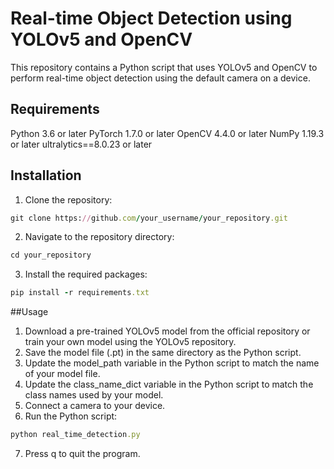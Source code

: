 # Real-time Object Detection using YOLOv5 and OpenCV

This repository contains a Python script that uses YOLOv5 and OpenCV to perform real-time object detection using the default camera on a device.

## Requirements
Python 3.6 or later
PyTorch 1.7.0 or later
OpenCV 4.4.0 or later
NumPy 1.19.3 or later
ultralytics==8.0.23 or later

## Installation
1. Clone the repository: 
```rb
git clone https://github.com/your_username/your_repository.git
```
2. Navigate to the repository directory:
```rb
cd your_repository
```
3. Install the required packages:
```rb
pip install -r requirements.txt
```
##Usage
1. Download a pre-trained YOLOv5 model from the official repository or train your own model using the YOLOv5 repository.
2. Save the model file (.pt) in the same directory as the Python script.
3. Update the model_path variable in the Python script to match the name of your model file.
4. Update the class_name_dict variable in the Python script to match the class names used by your model.
5. Connect a camera to your device.
6. Run the Python script:
```rb
python real_time_detection.py
```
7. Press q to quit the program.
